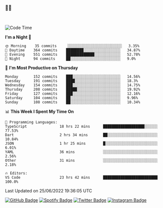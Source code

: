 ### 🤙🍺

<!-- <a href="https://github-readme-stats.vercel.app/api?username=hzak2xx&count_private=true&show_icons=true&theme=dracula">
  <img align="center" src="https://github-readme-stats.vercel.app/api?username=hzak2xx&count_private=true&show_icons=true&theme=dracula" />
</a>
</br> -->
</br>

<!--START_SECTION:waka-->
![Code Time](http://img.shields.io/badge/Code%20Time-0%20secs-blue)

**I'm a Night 🦉** 

```text
🌞 Morning    35 commits     ░░░░░░░░░░░░░░░░░░░░░░░░░   3.35% 
🌆 Daytime    364 commits    ████████░░░░░░░░░░░░░░░░░   34.87% 
🌃 Evening    551 commits    █████████████░░░░░░░░░░░░   52.78% 
🌙 Night      94 commits     ██░░░░░░░░░░░░░░░░░░░░░░░   9.0%

```
📅 **I'm Most Productive on Thursday** 

```text
Monday       152 commits    ███░░░░░░░░░░░░░░░░░░░░░░   14.56% 
Tuesday      191 commits    ████░░░░░░░░░░░░░░░░░░░░░   18.3% 
Wednesday    154 commits    ███░░░░░░░░░░░░░░░░░░░░░░   14.75% 
Thursday     208 commits    █████░░░░░░░░░░░░░░░░░░░░   19.92% 
Friday       127 commits    ███░░░░░░░░░░░░░░░░░░░░░░   12.16% 
Saturday     104 commits    ██░░░░░░░░░░░░░░░░░░░░░░░   9.96% 
Sunday       108 commits    ██░░░░░░░░░░░░░░░░░░░░░░░   10.34%

```


📊 **This Week I Spent My Time On** 

```text
💬 Programming Languages: 
TypeScript               18 hrs 22 mins      ███████████████████░░░░░░   77.53% 
Dart                     2 hrs 34 mins       ██░░░░░░░░░░░░░░░░░░░░░░░   10.84% 
JSON                     1 hr 25 mins        █░░░░░░░░░░░░░░░░░░░░░░░░   6.01% 
YAML                     36 mins             ░░░░░░░░░░░░░░░░░░░░░░░░░   2.56% 
Other                    31 mins             ░░░░░░░░░░░░░░░░░░░░░░░░░   2.18%

🔥 Editors: 
VS Code                  23 hrs 42 mins      █████████████████████████   100.0%

```


 Last Updated on 25/06/2022 19:36:05 UTC
<!--END_SECTION:waka-->

[![GitHub Badge](https://img.shields.io/badge/GitHub-100000?style=for-the-badge&logo=github&logoColor=white)](https://github.com/hzak2xx)
[![Spotify Badge](https://img.shields.io/badge/Spotify-1ED760?&style=for-the-badge&logo=spotify&logoColor=white)](https://open.spotify.com/user/uf90s6sbbh75a1mt44clkhkvf)
[![Twitter Badge](https://img.shields.io/badge/Twitter-1DA1F2?style=for-the-badge&logo=twitter&logoColor=white)](https://twitter.com/hzak2xx)
[![Instagram Badge](https://img.shields.io/badge/Instagram-E4405F?style=for-the-badge&logo=instagram&logoColor=white)](https://www.instagram.com/hzak2xx/)
